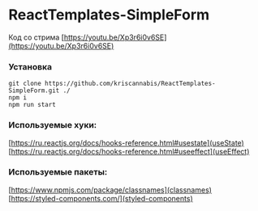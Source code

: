 # ReactTemplates-SimpleForm
Код со стрима [https://youtu.be/Xp3r6i0v6SE](https://youtu.be/Xp3r6i0v6SE)

### Установка
`git clone https://github.com/kriscannabis/ReactTemplates-SimpleForm.git ./`  
`npm i`  
`npm run start`  

### Используемые хуки:  
[https://ru.reactjs.org/docs/hooks-reference.html#usestate](useState)  
[https://ru.reactjs.org/docs/hooks-reference.html#useeffect](useEffect)  
### Используемые пакеты:  
[https://www.npmjs.com/package/classnames](classnames)  
[https://styled-components.com/](styled-components)  
